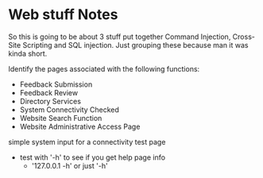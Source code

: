 # Web stuff Notes

So this is going to be about 3 stuff put together Command Injection, Cross-Site Scripting and SQL injection. 
Just grouping these because man it was kinda short.

Identify the pages associated with the following functions:

- Feedback Submission
- Feedback Review
- Directory Services
- System Connectivity Checked
- Website Search Function
- Website Administrative Access Page

simple system input for a connectivity test page

- test with '-h' to see if you get help page info
    - '127.0.0.1 -h' or just '-h'
